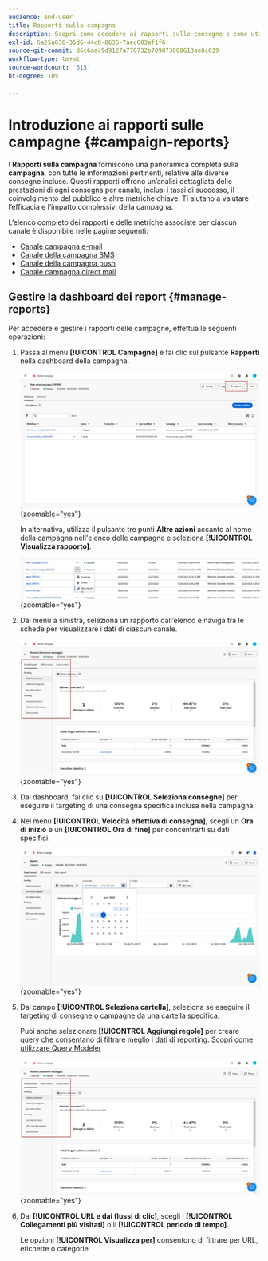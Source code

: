 ```yaml
---
audience: end-user
title: Rapporti sulla campagna
description: Scopri come accedere ai rapporti sulle consegne e come utilizzarli
exl-id: 6a25a636-35d6-44c8-8635-7aec683af1f6
source-git-commit: d6c6aac9d9127a770732b709873008613ae8c639
workflow-type: tm+mt
source-wordcount: '315'
ht-degree: 10%

---
```


# Introduzione ai rapporti sulle campagne {#campaign-reports}

I **Rapporti sulla campagna** forniscono una panoramica completa sulla **campagna**, con tutte le informazioni pertinenti, relative alle diverse consegne incluse. Questi rapporti offrono un’analisi dettagliata delle prestazioni di ogni consegna per canale, inclusi i tassi di successo, il coinvolgimento del pubblico e altre metriche chiave. Ti aiutano a valutare l’efficacia e l’impatto complessivi della campagna.

L’elenco completo dei rapporti e delle metriche associate per ciascun canale è disponibile nelle pagine seguenti:

* [Canale campagna e-mail](campaign-reports-email.md)
* [Canale della campagna SMS](campaign-reports-sms.md)
* [Canale della campagna push](campaign-reports-push.md)
* [Canale campagna direct mail](campaign-reports-direct-mail.md)

## Gestire la dashboard dei report {#manage-reports}

Per accedere e gestire i rapporti delle campagne, effettua le seguenti operazioni:

1. Passa al menu **[!UICONTROL Campagne]** e fai clic sul pulsante **Rapporti** nella dashboard della campagna.

   ![Schermata che mostra il menu Campagne e il pulsante Report](assets/manage_campaign_report_2.png){zoomable="yes"}

   In alternativa, utilizza il pulsante tre punti **Altre azioni** accanto al nome della campagna nell&#39;elenco delle campagne e seleziona **[!UICONTROL Visualizza rapporto]**.

   ![Schermata che mostra il pulsante Altre azioni e l&#39;opzione Visualizza report](assets/manage_campaign_report_1.png){zoomable="yes"}

1. Dal menu a sinistra, seleziona un rapporto dall’elenco e naviga tra le schede per visualizzare i dati di ciascun canale.

   ![Schermata che mostra il menu a sinistra con le opzioni e le schede per i dati del canale](assets/manage_campaign_report_4.png){zoomable="yes"}

1. Dal dashboard, fai clic su **[!UICONTROL Seleziona consegne]** per eseguire il targeting di una consegna specifica inclusa nella campagna.

1. Nel menu **[!UICONTROL Velocità effettiva di consegna]**, scegli un **Ora di inizio** e un **[!UICONTROL Ora di fine]** per concentrarti su dati specifici.

   ![Schermata che mostra il menu Throughput di consegna con le opzioni Ora di inizio e Ora di fine](assets/manage_campaign_report_3.png){zoomable="yes"}

1. Dal campo **[!UICONTROL Seleziona cartella]**, seleziona se eseguire il targeting di consegne o campagne da una cartella specifica.

   Puoi anche selezionare **[!UICONTROL Aggiungi regole]** per creare query che consentano di filtrare meglio i dati di reporting. [Scopri come utilizzare Query Modeler](../query/query-modeler-overview.md)

   ![Schermata che mostra il campo Seleziona cartella e l&#39;opzione Aggiungi regole](assets/manage_campaign_report_4.png){zoomable="yes"}

1. Dai **[!UICONTROL URL e dai flussi di clic]**, scegli i **[!UICONTROL Collegamenti più visitati]** o il **[!UICONTROL periodo di tempo]**.

   Le opzioni **[!UICONTROL Visualizza per]** consentono di filtrare per URL, etichette o categorie.